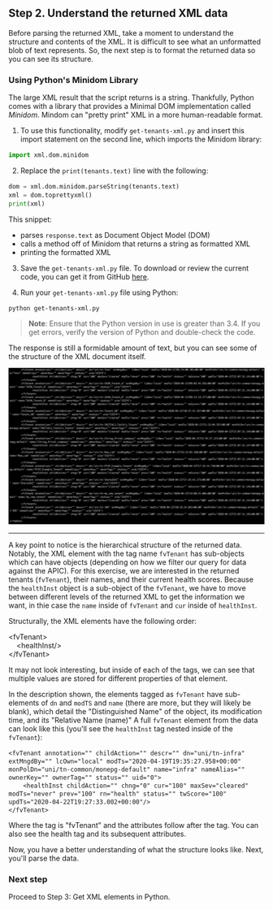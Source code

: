 ## Step 2. Understand the returned XML data

Before parsing the returned XML, take a moment to understand the structure and contents of the XML. It is difficult to see what an unformatted blob of text represents. So, the next step is to format the returned data so you can see its structure.

### Using Python's Minidom Library

The large XML result that the script returns is a string. Thankfully, Python comes with a library that provides a Minimal DOM implementation called *Minidom*. Mindom can "pretty print" XML in a more human-readable format.

1. To use this functionality, modify `get-tenants-xml.py` and insert this import statement on the second line, which imports the Minidom library:
```python
import xml.dom.minidom
```
2. Replace the `print(tenants.text)` line with the following:
```python
dom = xml.dom.minidom.parseString(tenants.text)
xml = dom.toprettyxml()
print(xml)
```
This snippet:
- parses `response.text` as Document Object Model (DOM)
- calls a method off of Minidom that returns a string as formatted XML
- printing the formatted XML
3. Save the `get-tenants-xml.py` file. To download or review the current code, you can get it from GitHub <a href="https://github.com/CiscoDevNet/coding-skills-sample-code/blob/master/coding201-parsing-xml/get-tenants-xml-2.py" target="_blank">here</a>.

4. Run your `get-tenants-xml.py` file using Python:
```
python get-tenants-xml.py
```
> **Note**: Ensure that the Python version in use is greater than 3.4.  If you get errors, verify the version of Python and double-check the code.
 
The response is still a formidable amount of text, but you can see some of the structure of the XML document itself.

![](assets/images/xml-output-pretty-new.png)

----------

A key point to notice is the hierarchical structure of the returned data. Notably, the XML element with the tag name `fvTenant` has sub-objects which can have objects (depending on how we filter our query for data against the APIC). For this exercise, we are interested in the returned tenants (`fvTenant`), their names, and their current health scores.  Because the `healthInst` object is a sub-object of the `fvTenant`, we have to move between different levels of the returned XML to get the information we want, in thie case the `name` inside of `fvTenant` and `cur` inside of `healthInst`.

Structurally, the XML elements have the following order:

&lt;fvTenant&gt;<br/>
&nbsp;&nbsp;&nbsp;&nbsp;&lt;healthInst/&gt;<br/>
&lt;/fvTenant&gt;<br/>

It may not look interesting, but inside of each of the tags, we can see that multiple values are stored for different properties of that element.

In the description shown, the elements tagged as `fvTenant` have sub-elements of `dn` and `modTS` and `name` (there are more, but they will likely be blank), which detail the "Distinguished Name" of the object, its modification time, and its "Relative Name (name)"  A full `fvTenant` element from the data can look like this (you'll see the `healthInst` tag nested inside of the `fvTenant`):
```
<fvTenant annotation="" childAction="" descr="" dn="uni/tn-infra" extMngdBy="" lcOwn="local" modTs="2020-04-19T19:35:27.958+00:00" monPolDn="uni/tn-common/monepg-default" name="infra" nameAlias="" ownerKey="" ownerTag="" status="" uid="0">
    <healthInst childAction="" chng="0" cur="100" maxSev="cleared" modTs="never" prev="100" rn="health" status="" twScore="100" updTs="2020-04-22T19:27:33.002+00:00"/>
</fvTenant>
```
Where the tag is "fvTenant" and the attributes follow after the tag.  You can also see the health tag and its subsequent attributes.

Now, you have a better understanding of what the structure looks like. Next, you'll parse the data.

### Next step

Proceed to Step 3: Get XML elements in Python.
